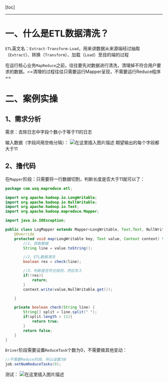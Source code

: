 [toc]

---
# 一、什么是ETL数据清洗？
`ETL`英文名：`Extract-Transform-Load`，用来讲数据从来源端经过抽取（`Extract`）、转换（`Transform`）、加载（`Load`）至目的端的过程

在运行核心业务`MapReduce`之前，往往要先对数据进行清洗，清理掉不符合用户要求的数据。==清理的过程往往只需要运行Mapper呈现，不需要运行Reduce程序==


# 二、案例实操

## 1、需求分析
需求：去除日志中字段个数小于等于11的日志

输入数据（字段间用空格分隔）：
![在这里插入图片描述](https://img-blog.csdnimg.cn/20210421141301926.png?x-oss-process=image/watermark,type_ZmFuZ3poZW5naGVpdGk,shadow_10,text_aHR0cHM6Ly9ibG9nLmNzZG4ubmV0L2xlc2lsZXFpbg==,size_16,color_FFFFFF,t_70)
期望输出的每个字段都大于11


## 2、撸代码

在`Mapper`阶段：只需要将一行数据切割，判断长度是否大于11就可以了：
```java
package com.wzq.mapreduce.etl;

import org.apache.hadoop.io.LongWritable;
import org.apache.hadoop.io.NullWritable;
import org.apache.hadoop.io.Text;
import org.apache.hadoop.mapreduce.Mapper;

import java.io.IOException;

public class LogMapper extends Mapper<LongWritable, Text,Text, NullWritable> {
    @Override
    protected void map(LongWritable key, Text value, Context context) throws IOException, InterruptedException {
        //1、获取数据
        String line = value.toString();

        //2、ETL数据清洗
        boolean res = check(line);

        //3、判断是否符合规则，然后写入
        if(!res){
            return;
        }
        context.write(value,NullWritable.get());

    }

    private boolean check(String line) {
        String[] split = line.split(" ");
        if(split.length > 11){
            return true;
        }
        return false;
    }
}
```
`Driver`阶段需要设置`ReduceTask`个数为0，不需要做其他变动：

```java
//不需要Reduce阶段，所以设置为0
job.setNumReduceTasks(0);
```
测试：
![在这里插入图片描述](https://img-blog.csdnimg.cn/20210421141536979.png?x-oss-process=image/watermark,type_ZmFuZ3poZW5naGVpdGk,shadow_10,text_aHR0cHM6Ly9ibG9nLmNzZG4ubmV0L2xlc2lsZXFpbg==,size_16,color_FFFFFF,t_70)

